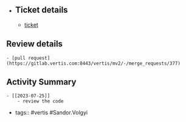 - ## Ticket details
	- [ticket](https://gitlab.vertis.com:8443/vertis/mv2/-/issues/6879)
## Review details
	- [pull request](https://gitlab.vertis.com:8443/vertis/mv2/-/merge_requests/377)
## Activity Summary
	- [[2023-07-25]]
		- review the code
- tags:: #vertis #Sandor.Volgyi